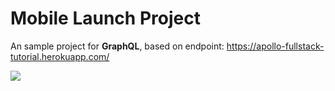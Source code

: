 # Mobile Launch Project

An sample project for **GraphQL**, based on endpoint: https://apollo-fullstack-tutorial.herokuapp.com/ 

![](graphql.gif)